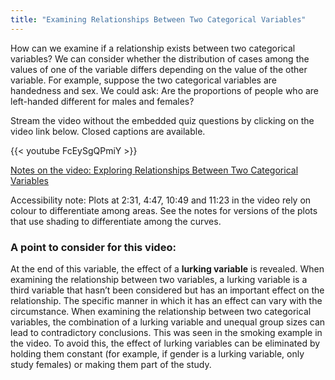 ```yaml
---
title: "Examining Relationships Between Two Categorical Variables"
---
```

How can we examine if a relationship exists between two categorical variables? We can consider whether the distribution of cases among the values of one of the variable differs depending on the value of the other variable. For example, suppose the two categorical variables are handedness and sex. We could ask: Are the proportions of people who are left-handed different for males and females?

Stream the video without the embedded quiz questions by clicking on the video link below. Closed captions are available.

{{< youtube FcEySgQPmiY >}}

[Notes on the video: Exploring Relationships Between Two Categorical Variables](../2-2-Examining-Relationships-Between-Two-Categorical-Variables.pdf)

Accessibility note: Plots at 2:31, 4:47, 10:49 and 11:23 in the video rely on colour to differentiate among areas. See the notes for versions of the plots that use shading to differentiate among the curves.

### A point to consider for this video:

At the end of this variable, the effect of a **lurking variable** is revealed. When examining the relationship between two variables, a lurking variable is a third variable that hasn’t been considered but has an important effect on the relationship. The specific manner in which it has an effect can vary with the circumstance. When examining the relationship between two categorical variables, the combination of a lurking variable and unequal group sizes can lead to contradictory conclusions. This was seen in the smoking example in the video. To avoid this, the effect of lurking variables can be eliminated by holding them constant (for example, if gender is a lurking variable, only study females) or making them part of the study.

 